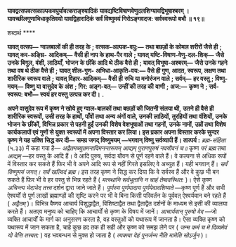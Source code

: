 **यावद्वत्सपवत्सकाल्पकवपुर्यावत्कराङ्श्यादिकं** **यावद्यष्टिविषाणवेणुदलशिग्यावद्विभूषाश्बरम् ।** **यावच्छीलगुणाभिधाकृतिवयो यावद्विहारादिकं** **सर्वं विष्णुमयं गिरोऽङ्गवदज: सर्वस्वरूपो बभौ ॥ १९॥** 

शब्दार्थ **** 

**यावत् वत्सप—** **ग्वालबालों की ही तरह के** **; वत्सक-अल्पक-वपु:—** **तथा बछड़ों के कोमल शरीरों जैसे ही** **; यावत् कर-अङ्घ्रि-** **आदिकम्—** **वैसी ही नाप के हाथ-पैर वाले** **; यावत् यष्टि-विषाण-वेणु-दल-शिक्—** **जैसे उनके बिगुल, वंशी, लाठियाँ, भोजन** **के छींके आदि थे ठीक वैसे ही** **; यावत् विभूषा-अश्बरम्—** **जैसे उनके गहने तथा वष थे ठीक वैसे ही** **; यावत् शील-गुण-** **अभिधा-आकृति-वय:—** **वैसे ही गुण, आदत, स्वरूप, लक्षण तथा शारीरिक स्वरूप वाले** **; यावत् विहार-आदिकम्—** **वैसी ही** **रुचि या मनोरंजन वाले** **; सर्वम्—** **हर वस्तु** **; विष्णु-मयम्—** **विष्णु या वासुदेव के अंश** **; गिर: अङ्ग-वत्—** **उन्हीं की तरह की** **वाणी** **; अज:—** **कृष्ण ने** **; सर्व-स्वरूप: बभौ—** **स्वयं हर वस्तु उत्पन्न कर दी।** **.** 

**अपने वासुदेव रूप में कृष्ण ने खोये हुए ग्वाल-बालकों तथा बछड़ों की जितनी संलया थी,** **उतने ही वैसे ही शारीरिक स्वरूपों, उसी तरह के हाथों, पाँवों तथा अन्य अंगों वाले, उनकी** **लाठियों, तुरहियों तथा वंशियों, उनके भोजन के छींकों, विभिन्न प्रकार से पहनी हुईं उनकी** **विशेष वेशभूषाओं तथा गहनों, उनके नामों, उम्रों तथा विशेष कार्यकलापों एवं गुणों से युक्त** **स्वरूपों में अपना विस्तार कर लिया। इस प्रकार अपना विस्तार करके सुन्दर कृष्ण ने यह उक्ति** **सिद्ध कर दी—** **समग्र जगद् विष्णुमयम्** **—भगवान् विष्णु सर्वव्यापी हैं।** **तात्पर्य :** *ब्रह्म-संहिता* (५.३३) में कहा गया है— *अद्वैतमच्युतमनादिमनन्तरूपम्* *आद्यम् पुराणपुरुषं नवयौवनं च॥* कृष्ण *परं ब्रह्म* तथा *आद्यम्* —हर वस्तु के आदि हैं। वे आदि पुरुष, सर्वदा यौवन से पूर्ण रहने वाले हैं। वे कल्पना से अधिक रूपों में विस्तार कर सकते हैं फिर भी वे अपने आदि रूप से नहीं गिरते इसलिए वे अच्युत हैं। यही भगवान् हैं। *सर्वं विष्णुमयं जगत्।*  *सर्वं खल्विदं ब्रह्म।* इस तरह कृष्ण ने सिद्ध कर दिया कि वे सर्वस्व हैं और वे कुछ भी बन सकते हैं फिर भी वे हर वस्तु से भिन्न रहते हैं ( *मत्स्थानि सर्वभूतानि न चाहं तेष्ववस्थित:* )। ऐसे कृष्ण *अचिन्त्य भेदाभेद तत्त्व* दर्शन द्वारा जाने जाते हैं। *पूर्णस्य पूर्णमादाय पूर्णमेवावशिष्यते* —कृष्ण पूर्ण हैं और सभी ऐश्वर्यों से पूर्ण लाखों ब्रह्माण्डों की सृष्टि करने पर भी वे बिना किसी परिवर्तन के पूर्ववत् ऐश्वर्यवान बने रहते हैं ( *अद्वैतम्* )। विभिन्न वैष्णव आचार्य विशुद्धाद्वैत, विशिष्टाद्वैत तथा द्वैताद्वैत दर्शनों के माध्यम से इसी की व्यालया करते हैं। अतएव मनुष्य को चाहिए कि आचार्यों से कृष्ण के विषय में जानें। *आचार्यवान् पुरुषो वेद* —जो व्यक्ति आचार्यों के मार्ग का अनुसरण करता है, वह वस्तुओं को यथारूप में जानता है। ऐसा व्यक्ति कृष्ण को यथारूप में जान सकता है, चाहे कुछ हद तक ही सही और कृष्ण को समझ लेने पर ( *जन्म कर्म च मे* *दिव्यमेवं यो वेत्ति तत्त्वत:* ) वह भवबन्धन से मुक्त हो जाता है ( *त्यक्त्वा देहं पुनर्जन्म नैति मामेति* *सोऽर्जुन* )।  